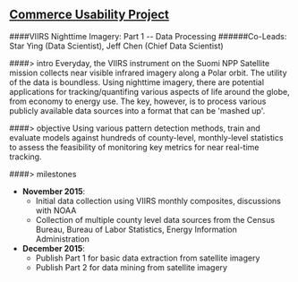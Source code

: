## [Commerce Usability Project](http://commercedataservice.github.io/CommerceUsabilityProject/)
####VIIRS Nighttime Imagery: Part 1 -- Data Processing
######Co-Leads: Star Ying (Data Scientist), Jeff Chen (Chief Data Scientist) 

####> intro
Everyday, the VIIRS instrument on the Suomi NPP Satellite mission collects near visible infrared imagery along a Polar orbit. The utility of the data is boundless. Using nighttime imagery, there are potential applications for tracking/quantifing various aspects of life around the globe, from economy to energy use. The key, however, is to process various publicly available data sources into a format that can be 'mashed up'.

####> objective
Using various pattern detection methods, train and evaluate models against hundreds of county-level, monthly-level statistics to assess the feasibility of monitoring key metrics for near real-time tracking.

####> milestones
- **November 2015**: 
  - Initial data collection using VIIRS monthly composites, discussions with NOAA
  - Collection of multiple county level data sources from the Census Bureau, Bureau of Labor Statistics, Energy Information Administration
- **December 2015**:
  - Publish Part 1 for basic data extraction from satellite imagery 
  - Publish Part 2 for data mining from satellite imagery

